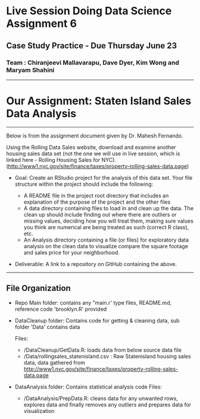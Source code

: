 # Live Session Doing Data Science Assignment 6
## Case Study Practice - Due Thursday June 23
### Team : Chiranjeevi Mallavarapu, Dave Dyer, Kim Wong and Maryam Shahini 

--- 

# Our Assignment:  Staten Island Sales Data Analysis

---

Below is from the assignment document given by Dr. Mahesh Fernando. 

Using the Rolling Data Sales website, download and examine another housing sales data set (not the one we will use in live session, which is linked here - Rolling Housing Sales for NYC).
(http://www1.nyc.gov/site/finance/taxes/property-rolling-sales-data.page)

* Goal: Create an RStudio project for the analysis of this data set. Your file structure within the project should include the following: 
  * A README file in the project root directory that includes an explanation of the purpose of the project and the other files
  * A data directory containing files to load in and clean up the data. The clean up should include finding out where there are outliers or missing values, deciding how you will treat them, making sure values you think are numerical are being treated as such (correct R class), etc.
  * An Analysis directory containing a file (or files) for exploratory data analysis on the clean data to visualize compare the square footage and sales price for your neighborhood.

* Deliverable: A link to a repository on GitHub containing the above. 

---

## File Organization

* Repo Main folder: contains any "main.r' type files, README.md, reference code 'brooklyn.R' provided 

* DataCleanup folder:  Contains code for getting & cleaning data, sub folder 'Data' contains data
  
  Files:
  - /DataCleanup/GetData.R: loads data from below source data file 
  - /Data/rollingsales_statenisland.csv : Raw Statenisland housing sales data, data gathered from               
     http://www1.nyc.gov/site/finance/taxes/property-rolling-sales-data.page

* DataAnalysis folder:  Contains statistical analysis code
  Files:
  - /DataAnalysis/PrepData.R: cleans data for any unwanted rows, explores data and finally removes any outliers
    and prepares data for visualization
  
 
